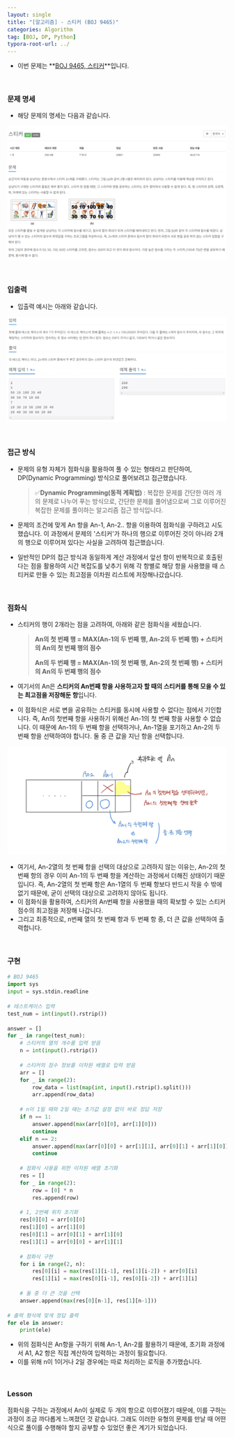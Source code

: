 ```yaml
---
layout: single
title: "[알고리즘] - 스티커 (BOJ 9465)"
categories: Algorithm
tag: [BOJ, DP, Python]
typora-root-url: ../
---
```






- 이번 문제는 **[BOJ 9465, 스티커](https://www.acmicpc.net/problem/9465)**입니다.



<br/>



### 문제 명세

- 해당 문제의 명세는 다음과 같습니다.

![image-20240225153532589](/images/2024-02-25-alg11/image-20240225153532589.png)



<br/>



### 입출력

- 입출력 예시는 아래와 같습니다.

![image-20240225153600827](/images/2024-02-25-alg11/image-20240225153600827.png)



<br/>



### 접근 방식

- 문제의 유형 자체가 점화식을 활용하여 풀 수 있는 형태라고 판단하여, DP(Dynamic Programming) 방식으로 풀어보려고 접근했습니다.

  > ✅**Dynamic Programming(동적 계획법)** : 복잡한 문제를 간단한 여러 개의 문제로 나누어 푸는 방식으로, 간단한 문제를 풀어냄으로써 그로 이루어진 복잡한 문제를 풀이하는 알고리즘 접근 방식입니다.

- 문제의 조건에 맞게 An 항을 An-1, An-2.. 항을 이용하여 점화식을 구하려고 시도했습니다. 이 과정에서 문제의 '스티커'가 하나의 행으로 이루어진 것이 아니라 2개의 행으로 이루어져 있다는 사실을 고려하여 접근했습니다.
- 일반적인 DP의 접근 방식과 동일하게 계산 과정에서 앞선 항이 반복적으로 호출된다는 점을 활용하여 시간 복잡도를 낮추기 위해 각 항별로 해당 항을 사용했을 때 스티커로 만들 수 있는 최고점을 이차원 리스트에 저장해나갔습니다.



<br/>



### 점화식

- 스티커의 행이 2개라는 점을 고려하여, 아래와 같은 점화식을 세웠습니다.

  >**An의 첫 번째 행 = MAX(An-1의 두 번째 행, An-2의 두 번째 행) + 스티커의 An의 첫 번째 행의 점수**
  >
  >**An의 두 번째 행 = MAX(An-1의 첫 번째 행, An-2의 첫 번째 행) + 스티커의 An의 두 번째 행의 점수**

- 여기서의 An은 **스티커의 An번째 항을 사용하고자 할 때의 스티커를 통해 모을 수 있는 최고점을 저장해둔 항**입니다.

- 이 점화식은 서로 변을 공유하는 스티커를 동시에 사용할 수 없다는 점에서 기인합니다. 즉, An의 첫번째 항을 사용하기 위해선 An-1의 첫 번째 항을 사용할 수 없습니다. 이 때문에 An-1의 두 번째 항을 선택하거나, An-1열을 포기하고 An-2의 두 번째 항을 선택하여야 합니다. 둘 중 큰 값을 지닌 항을 선택합니다.

![82F18DFC-CBE6-457E-B916-A84441EF3468](/images/2024-02-25-alg11/82F18DFC-CBE6-457E-B916-A84441EF3468.jpeg)

- 여기서, An-2열의 첫 번째 항을 선택의 대상으로 고려하지 않는 이유는, An-2의 첫 번째 항의 경우 이미 An-1의 두 번째 항을 계산하는 과정에서 더해진 상태이기 때문입니다. 즉, An-2열의 첫 번째 항은 An-1열의 두 번째 항보다 반드시 작을 수 밖에 없기 때문에, 굳이 선택의 대상으로 고려하지 않아도 됩니다. 
- 이 점화식을 활용하여, 스티커의 An번째 항을 사용했을 때의 확보할 수 있는 스티커 점수의 최고점을 저장해 나갑니다. 
- 그리고 최종적으로, n번째 열의 첫 번째 항과 두 번째 항 중, 더 큰 값을 선택하여 출력합니다.



<br/>



### 구현

```python
# BOJ 9465
import sys
input = sys.stdin.readline

# 테스트케이스 입력
test_num = int(input().rstrip())

answer = []
for _ in range(test_num):
    # 스티커의 열의 개수를 입력 받음
    n = int(input().rstrip())

    # 스티커의 점수 정보를 이차원 배열로 입력 받음
    arr = []
    for _ in range(2):
        row_data = list(map(int, input().rstrip().split()))
        arr.append(row_data)

    # n이 1일 때와 2일 때는 초기값 설정 없이 바로 정답 저장
    if n == 1:
        answer.append(max(arr[0][0], arr[1][0]))
        continue
    elif n == 2:
        answer.append(max(arr[0][0] + arr[1][1], arr[0][1] + arr[1][0]))
        continue

    # 점화식 사용을 위한 이차원 배열 초기화
    res = []
    for _ in range(2):
        row = [0] * n
        res.append(row)

    # 1, 2번째 위치 초기화
    res[0][0] = arr[0][0]
    res[1][0] = arr[1][0]
    res[0][1] = arr[0][1] + arr[1][0]
    res[1][1] = arr[0][0] + arr[1][1]

    # 점화식 구현
    for i in range(2, n):
        res[0][i] = max(res[1][i-1], res[1][i-2]) + arr[0][i]
        res[1][i] = max(res[0][i-1], res[0][i-2]) + arr[1][i]

    # 둘 중 더 큰 것을 선택
    answer.append(max(res[0][n-1], res[1][n-1]))

# 출력 형식에 맞게 정답 출력
for ele in answer:
    print(ele)
```

- 위의 점화식은 An항을 구하기 위해 An-1, An-2를 활용하기 때문에, 초기화 과정에서 A1, A2 항은 직접 계산하여 입력하는 과정이 필요합니다.
- 이를 위해 n이 1이거나 2일 경우에는 따로 처리하는 로직을 추가했습니다.



<br/>



### Lesson

점화식을 구하는 과정에서 An이 실제로 두 개의 항으로 이루어졌기 때문에, 이를 구하는 과정이 조금 까다롭게 느껴졌던 것 같습니다. 그래도 이러한 유형의 문제를 만날 때 어떤식으로 풀이를 수행해야 할지 공부할 수 있었던 좋은 계기가 되었습니다.